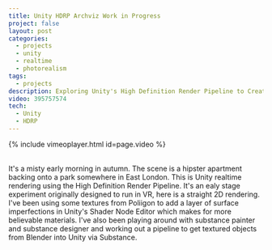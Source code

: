 ```yaml
---
title: Unity HDRP Archviz Work in Progress
project: false
layout: post
categories:
  - projects
  - unity
  - realtime
  - photorealism
tags:
  - projects
description: Exploring Unity's High Definition Render Pipeline to Create a Photorealistic Archviz
video: 395757574
tech:
  - Unity
  - HDRP
---
```


{% include vimeoplayer.html id=page.video %}

<br/>
It's a misty early morning in autumn. The scene is a hipster apartment backing onto a park somewhere in East London. This is Unity realtime rendering using the High Definition Render Pipeline. It's an ealy stage experiment originally designed to run in VR, here is a straight 2D rendering. I've been using some textures from Poliigon to add a layer of surface imperfections in Unity's Shader Node Editor which makes for more believable materials. I've also been playing around with substance painter and substance designer and working out a pipeline to get textured objects from Blender into Unity via Substance.
    